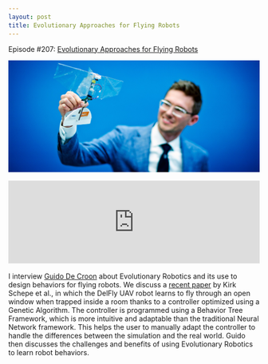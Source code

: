 ```yaml
---
layout: post
title: Evolutionary Approaches for Flying Robots
---
```


Episode #207: <a href="http://robohub.org/robots-evolutionary-approaches-for-flying-robots/">Evolutionary Approaches for Flying Robots</a>

![Guido De Croon](/assets/guido-de-coon.jpg)
<iframe src="https://w.soundcloud.com/player/?url=https%3A//api.soundcloud.com/tracks/289965233&amp;color=ff5500&amp;auto_play=false&amp;hide_related=false&amp;show_comments=true&amp;show_user=true&amp;show_reposts=false" width="100%" height="166" frameborder="no" scrolling="no"></iframe>

I interview <a href="http://www.bene-guido.eu/wordpress/">Guido De Croon</a> about Evolutionary Robotics and its use to design behaviors for flying robots. We discuss a <a href="http://ieeexplore.ieee.org/xpl/articleDetails.jsp?arnumber=7412843&amp;filter%3DAND%28p_IS_Number%3A7412841%29">recent paper</a> by Kirk Schepe et al., in which the DelFly UAV robot learns to fly through an open window when trapped inside a room thanks to a controller optimized using a Genetic Algorithm. The controller is programmed using a Behavior Tree Framework, which is more intuitive and adaptable than the traditional Neural Network framework. This helps the user to manually adapt the controller to handle the differences between the simulation and the real world. Guido then discusses the challenges and benefits of using Evolutionary Robotics to learn robot behaviors.

